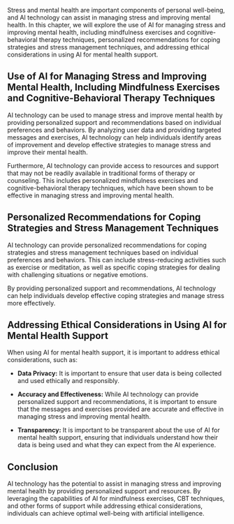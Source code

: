 
Stress and mental health are important components of personal well-being, and AI technology can assist in managing stress and improving mental health. In this chapter, we will explore the use of AI for managing stress and improving mental health, including mindfulness exercises and cognitive-behavioral therapy techniques, personalized recommendations for coping strategies and stress management techniques, and addressing ethical considerations in using AI for mental health support.

Use of AI for Managing Stress and Improving Mental Health, Including Mindfulness Exercises and Cognitive-Behavioral Therapy Techniques
--------------------------------------------------------------------------------------------------------------------------------------

AI technology can be used to manage stress and improve mental health by providing personalized support and recommendations based on individual preferences and behaviors. By analyzing user data and providing targeted messages and exercises, AI technology can help individuals identify areas of improvement and develop effective strategies to manage stress and improve their mental health.

Furthermore, AI technology can provide access to resources and support that may not be readily available in traditional forms of therapy or counseling. This includes personalized mindfulness exercises and cognitive-behavioral therapy techniques, which have been shown to be effective in managing stress and improving mental health.

Personalized Recommendations for Coping Strategies and Stress Management Techniques
-----------------------------------------------------------------------------------

AI technology can provide personalized recommendations for coping strategies and stress management techniques based on individual preferences and behaviors. This can include stress-reducing activities such as exercise or meditation, as well as specific coping strategies for dealing with challenging situations or negative emotions.

By providing personalized support and recommendations, AI technology can help individuals develop effective coping strategies and manage stress more effectively.

Addressing Ethical Considerations in Using AI for Mental Health Support
-----------------------------------------------------------------------

When using AI for mental health support, it is important to address ethical considerations, such as:

* **Data Privacy:** It is important to ensure that user data is being collected and used ethically and responsibly.

* **Accuracy and Effectiveness:** While AI technology can provide personalized support and recommendations, it is important to ensure that the messages and exercises provided are accurate and effective in managing stress and improving mental health.

* **Transparency:** It is important to be transparent about the use of AI for mental health support, ensuring that individuals understand how their data is being used and what they can expect from the AI experience.

Conclusion
----------

AI technology has the potential to assist in managing stress and improving mental health by providing personalized support and resources. By leveraging the capabilities of AI for mindfulness exercises, CBT techniques, and other forms of support while addressing ethical considerations, individuals can achieve optimal well-being with artificial intelligence.
